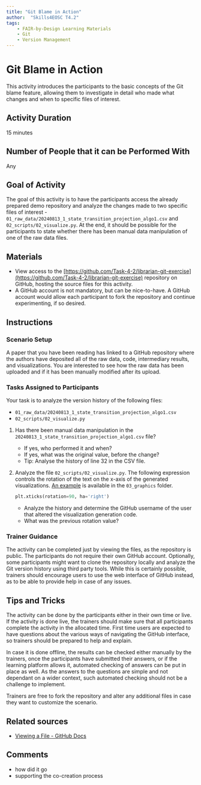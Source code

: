 ```yaml
---
title: "Git Blame in Action"
author:  "Skills4EOSC T4.2"
tags: 
    - FAIR-by-Design Learning Materials
    - Git
    - Version Management
---
```


# Git Blame in Action

This activity introduces the participants to the basic concepts of the Git blame feature, allowing them to investigate in detail who made what changes and when to specific files of interest.

## Activity Duration

15 minutes

## Number of People that it can be Performed With

Any

## Goal of Activity

The goal of this activity is to have the participants access the already prepared demo repository and analyze the changes made to two specific files of interest - `01_raw_data/20240813_1_state_transition_projection_algo1.csv` and `02_scripts/02_visualize.py`. At the end, it should be possible for the participants to state whether there has been manual data manipulation of one of the raw data files.
 
## Materials

- View access to the [https://github.com/Task-4-2/librarian-git-exercise](https://github.com/Task-4-2/librarian-git-exercise) repository on GitHub, hosting the source files for this activity.
- A GitHub account is not mandatory, but can be nice-to-have. A GitHub account would allow each participant to fork the repository and continue experimenting, if so desired.

## Instructions

### Scenario Setup

A paper that you have been reading has linked to a GitHub repository where the authors have deposited all of the raw data, code, intermediary results, and visualizations. You are interested to see how the raw data has been uploaded and if it has been manually modified after its upload.

### Tasks Assigned to Participants

Your task is to analyze the version history of the following files:

- `01_raw_data/20240813_1_state_transition_projection_algo1.csv`
- `02_scripts/02_visualize.py`

1. Has there been manual data manipulation in the `20240813_1_state_transition_projection_algo1.csv` file?

    - If yes, who performed it and when?
    - If yes, what was the original value, before the change?
    - Tip: Analyse the history of line 32 in the CSV file.

2. Analyze the file `02_scripts/02_visualize.py`. The following expression controls the rotation of the text on the x-axis of the generated visualizations. [An example](https://github.com/Task-4-2/librarian-git-exercise/blob/main/03_graphics/20240813_4_state_transition_projection_algo4.png) is available in the `03_graphics` folder.

    ```python
    plt.xticks(rotation=90, ha='right')
    ```

    - Analyze the history and determine the GitHub username of the user that altered the visualization generation code.
    - What was the previous rotation value?

### Trainer Guidance

The activity can be completed just by viewing the files, as the repository is public. The participants do not require their own GitHub account. Optionally, some participants might want to clone the repository locally and analyze the Git version history using third party tools. While this is certainly possible, trainers should encourage users to use the web interface of GitHub instead, as to be able to provide help in case of any issues.

## Tips and Tricks

The activity can be done by the participants either in their own time or live. If the activity is done live, the trainers should make sure that all participants complete the activity in the allocated time. First time users are expected to have questions about the various ways of navigating the GitHub interface, so trainers should be prepared to help and explain.

In case it is done offline, the results can be checked either manually by the trainers, once the participants have submitted their answers, or if the learning platform allows it, automated checking of answers can be put in place as well. As the answers to the questions are simple and not dependant on a wider context, such automated checking should not be a challenge to implement. 

Trainers are free to fork the repository and alter any additional files in case they want to customize the scenario.

## Related sources
- [Viewing a File - GitHub Docs](https://docs.github.com/en/repositories/working-with-files/using-files/viewing-a-file)

## Comments
- how did it go
- supporting the co-creation process
